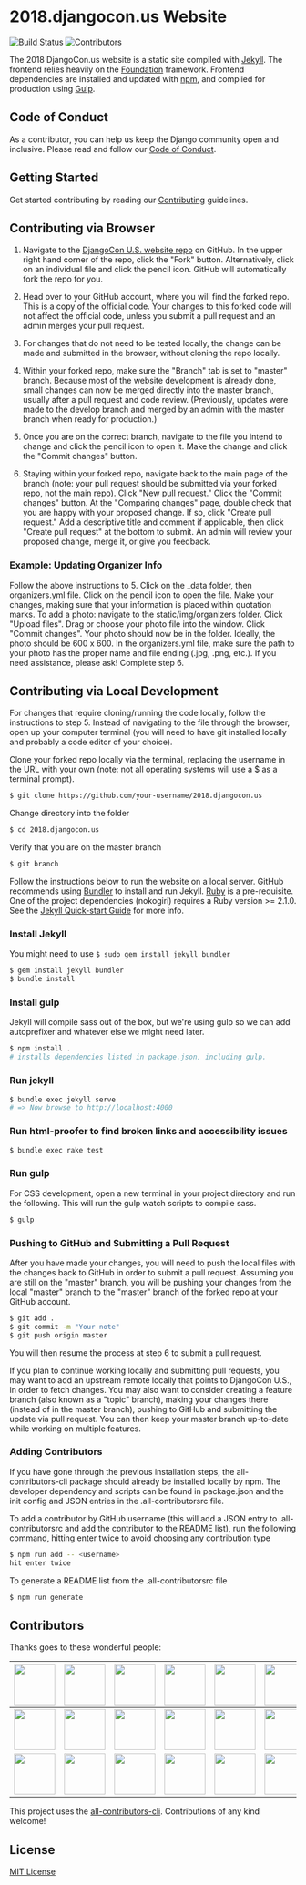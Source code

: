 # 2018.djangocon.us Website

[![Build Status](https://travis-ci.org/djangocon/2018.djangocon.us.svg?branch=master)](https://travis-ci.org/djangocon/2018.djangocon.us) [![Contributors](https://img.shields.io/github/contributors/djangocon/2018.djangocon.us.svg)](https://github.com/djangocon/2018.djangocon.us/graphs/contributors)

The 2018 DjangoCon.us website is a static site compiled with [Jekyll](https://jekyllrb.com/docs/home/). The frontend relies heavily on the [Foundation](http://foundation.zurb.com/sites/docs/) framework. Frontend dependencies are installed and updated with [npm](https://www.npmjs.com/), and complied for production using [Gulp](http://gulpjs.com/).

## Code of Conduct

As a contributor, you can help us keep the Django community open and inclusive.
Please read and follow our [Code of Conduct](https://www.djangoproject.com/conduct/).

## Getting Started

Get started contributing by reading our [Contributing](CONTRIBUTING.md) guidelines.

## Contributing via Browser

1. Navigate to the [DjangoCon U.S. website repo](https://github.com/djangocon/2018.djangocon.us) on GitHub. In the upper right hand corner of the repo, click the "Fork" button. Alternatively, click on an individual file and click the pencil icon. GitHub will automatically fork the repo for you.

2. Head over to your GitHub account, where you will find the forked repo. This is a copy of the official code. Your changes to this forked code will not affect the official code, unless you submit a pull request and an admin merges your pull request.

3. For changes that do not need to be tested locally, the change can be made and submitted in the browser, without cloning the repo locally.

4. Within your forked repo, make sure the "Branch" tab is set to "master" branch. Because most of the website development is already done, small changes can now be merged directly into the master branch, usually after a pull request and code review. (Previously, updates were made to the develop branch and merged by an admin with the master branch when ready for production.)

5. Once you are on the correct branch, navigate to the file you intend to change and click the pencil icon to open it. Make the change and click the "Commit changes" button.

6. Staying within your forked repo, navigate back to the main page of the branch (note: your pull request should be submitted via your forked repo, not the main repo). Click "New pull request." Click the "Commit changes" button. At the "Comparing changes" page, double check that you are happy with your proposed change. If so, click "Create pull request." Add a descriptive title and comment if applicable, then click "Create pull request" at the bottom to submit. An admin will review your proposed change, merge it, or give you feedback.

### Example: Updating Organizer Info

Follow the above instructions to 5. Click on the _data folder, then organizers.yml file. Click on the pencil icon to open the file. Make your changes, making sure that your information is placed within quotation marks. To add a photo: navigate to the static/img/organizers folder. Click "Upload files". Drag or choose your photo file into the window. Click "Commit changes". Your photo should now be in the folder. Ideally, the photo should be 600 x 600. In the organizers.yml file, make sure the path to your photo has the proper name and file ending (.jpg, .png, etc.). If you need assistance, please ask! Complete step 6.

## Contributing via Local Development

For changes that require cloning/running the code locally, follow the instructions to step 5. Instead of navigating to the file through the browser, open up your computer terminal (you will need to have git installed locally and probably a code editor of your choice).

Clone your forked repo locally via the terminal, replacing the username in the URL with your own (note: not all operating systems will use a $ as a terminal prompt).

```bash
$ git clone https://github.com/your-username/2018.djangocon.us
```

Change directory into the folder

```bash
$ cd 2018.djangocon.us
```

Verify that you are on the master branch

```bash
$ git branch
```

Follow the instructions below to run the website on a local server. GitHub recommends using [Bundler](http://bundler.io/) to install and run Jekyll. [Ruby](https://www.ruby-lang.org) is a pre-requisite. One of the project dependencies (nokogiri) requires a Ruby version >= 2.1.0. See the [Jekyll Quick-start Guide](https://jekyllrb.com/docs/quickstart/) for more info.

### Install Jekyll

You might need to use ```$ sudo gem install jekyll bundler```

```bash
$ gem install jekyll bundler
$ bundle install
```

### Install gulp

Jekyll will compile sass out of the box, but we're using gulp so we can add autoprefixer
and whatever else we might need later.

```bash
$ npm install .
# installs dependencies listed in package.json, including gulp.
```

### Run jekyll

```bash
$ bundle exec jekyll serve
# => Now browse to http://localhost:4000
```

### Run html-proofer to find broken links and accessibility issues

```bash
$ bundle exec rake test
```

### Run gulp

For CSS development, open a new terminal in your project directory and run
the following. This will run the gulp watch scripts to compile sass.

```bash
$ gulp
```

### Pushing to GitHub and Submitting a Pull Request

After you have made your changes, you will need to push the local files with the changes back to GitHub in order to submit a pull request. Assuming you are still on the "master" branch, you will be pushing your changes from the local "master" branch to the "master" branch of the forked repo at your GitHub account.

```bash
$ git add .
$ git commit -m "Your note"
$ git push origin master
```

You will then resume the process at step 6 to submit a pull request.

If you plan to continue working locally and submitting pull requests, you may want to add an upstream remote locally that points to DjangoCon U.S., in order to fetch changes. You may also want to consider creating a feature branch (also known as a "topic" branch), making your changes there (instead of in the master branch), pushing to GitHub and submitting the update via pull request. You can then keep your master branch up-to-date while working on multiple features.

### Adding Contributors

If you have gone through the previous installation steps, the all-contributors-cli package should already be installed locally by npm. The developer dependency and scripts can be found in package.json and the init config and JSON entries in the .all-contributorsrc file.

To add a contributor by GitHub username (this will add a JSON entry to .all-contributorsrc and add the contributor to the README list), run the following command, hitting enter twice to avoid choosing any contribution type

```bash
$ npm run add -- <username>
hit enter twice
```

To generate a README list from the .all-contributorsrc file

```bash
$ npm run generate
```

## Contributors

Thanks goes to these wonderful people:

<!-- ALL-CONTRIBUTORS-LIST:START - Do not remove or modify this section -->
<!-- prettier-ignore -->
| <img src='https://avatars2.githubusercontent.com/u/84750?v=3' width='72px;'/> | <img src='https://avatars2.githubusercontent.com/u/50527?v=3' width='72px;'/> | <img src='https://avatars3.githubusercontent.com/u/202590?v=3' width='72px;'/> | <img src='https://avatars2.githubusercontent.com/u/2286304?v=3' width='72px;'/> | <img src='https://avatars3.githubusercontent.com/u/4193054?v=3' width='72px;'/> | <img src='https://avatars3.githubusercontent.com/u/68164?v=3' width='72px;'/> | <img src='https://avatars1.githubusercontent.com/u/13985355?v=3' width='72px;'/> | <img src='https://avatars0.githubusercontent.com/u/3345131?v=3' width='72px;'/> | <img src='https://avatars1.githubusercontent.com/u/744669?v=3' width='72px;'/> |
| :---: | :---: | :---: | :---: | :---: | :---: | :---: | :---: | :---: |
| <img src='https://avatars1.githubusercontent.com/u/7518308?v=3' width='72px;'/> | <img src='https://avatars2.githubusercontent.com/u/8700795?v=3' width='72px;'/> | <img src='https://avatars2.githubusercontent.com/u/1503648?v=3' width='72px;'/> | <img src='https://avatars2.githubusercontent.com/u/20408533?v=3' width='72px;'/> | <img src='https://avatars0.githubusercontent.com/u/12751372?v=3' width='72px;'/> | <img src='https://avatars3.githubusercontent.com/u/2285473?v=3' width='72px;'/> | <img src='https://avatars3.githubusercontent.com/u/5251109?v=3' width='72px;'/> | <img src='https://avatars0.githubusercontent.com/u/13872721?v=3' width='72px;'/> | <img src='https://avatars0.githubusercontent.com/u/15040326?v=3' width='72px;'/> |
| <img src='https://avatars2.githubusercontent.com/u/27741978?v=3' width='72px;'/> | <img src='https://avatars3.githubusercontent.com/u/115146?v=3' width='72px;'/> | <img src='https://avatars0.githubusercontent.com/u/813732?v=3' width='72px;'/> | <img src='https://avatars0.githubusercontent.com/u/17437250?v=4' width='72px;'/> | <img src='https://avatars3.githubusercontent.com/u/710999?v=4' width='72px;'/> | <img src='https://avatars1.githubusercontent.com/u/15834992?v=4' width='72px;'/> | <img src='https://avatars2.githubusercontent.com/u/7756138?v=4' width='72px;'/> | <img src='https://avatars2.githubusercontent.com/u/2425730?v=4' width='72px;'/> | <img src='https://avatars3.githubusercontent.com/u/2039122?v=4' width='72px;'/> |
<!-- ALL-CONTRIBUTORS-LIST:END -->

This project uses the [all-contributors-cli](https://www.npmjs.com/package/all-contributors-cli). Contributions of any kind welcome!

## License

[MIT License](LICENSE)
